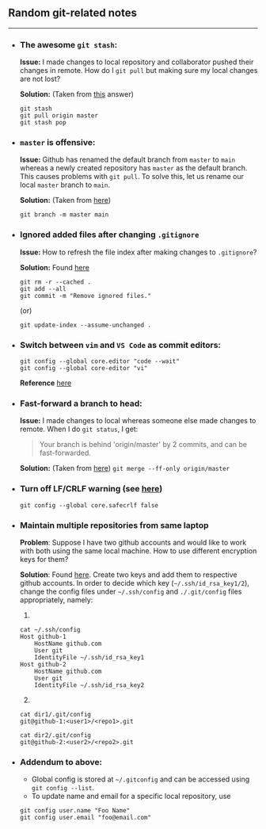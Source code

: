 ## Random git-related notes
---

- ### The awesome `git stash`:

	**Issue:** I made changes to local repository and collaborator pushed their changes in remote. 
	How do I `git pull` but making sure my local changes are not lost? 

	**Solution:** (Taken from [this](https://stackoverflow.com/a/19216491) answer)
	```
	git stash
	git pull origin master
	git stash pop
	```
	
- ### `master` is offensive:
	**Issue:** Github has renamed the default branch from `master` to `main` whereas a newly created repository has `master` as the default branch. This causes problems with `git pull`. To solve this, let us rename our local `master` branch to `main`. 
	
	**Solution:** (Taken from [here](https://hackernoon.com/how-to-rename-your-git-repositories-from-master-to-main-6i1u3wsu))
	```
	git branch -m master main
	```

- ### Ignored added files after changing `.gitignore`

	**Issue:** How to refresh the file index after making changes to `.gitignore`? 
	
	**Solution:** Found [here](https://stackoverflow.com/questions/1274057/how-to-make-git-forget-about-a-file-that-was-tracked-but-is-now-in-gitignore)
	
	```
	git rm -r --cached .
	git add --all
	git commit -m "Remove ignored files."
	```
	(or)
	```
	git update-index --assume-unchanged .
	```

- ### Switch between `vim` and `VS Code` as commit editors:

	```
	git config --global core.editor "code --wait"
	git config --global core-editor "vi"
	```
	**Reference** [here](https://stackoverflow.com/a/52196507)

- ### Fast-forward a branch to head:

	**Issue:** I made changes to local whereas someone else made changes to remote. When I do `git status`, I get:
	> Your branch is behind 'origin/master' by 2 commits, and can be fast-forwarded.

	**Solution:** (Taken from [here](https://stackoverflow.com/a/9512565))
	```git merge --ff-only origin/master```

- ### Turn off LF/CRLF warning (see [here](https://stackoverflow.com/a/14640908))

	```
	git config --global core.safecrlf false
	```

- ### Maintain multiple repositories from same laptop

	**Problem**: Suppose I have two github accounts and would like to work with both using the same local machine. How to use different encryption keys for them?

	**Solution**: Found [here](https://stackoverflow.com/a/21161120). Create two keys and add them to respective github accounts. In order to decide which key (`~/.ssh/id_rsa_key1/2`), change the config files under `~/.ssh/config` and `./.git/config` files appropriately, namely:

	1. 
	```
	cat ~/.ssh/config
	Host github-1
		HostName github.com
		User git
		IdentityFile ~/.ssh/id_rsa_key1
	Host github-2
		HostName github.com
		User git
		IdentityFile ~/.ssh/id_rsa_key2
	```

	2. 
	```
	cat dir1/.git/config
	git@github-1:<user1>/<repo1>.git
	```

	```
	cat dir2/.git/config
	git@github-2:<user2>/<repo2>.git
	```
	
- ### Addendum to above: 

	- Global config is stored at `~/.gitconfig` and can be accessed using `git config --list`. 
	- To update name and email for a specific local repository, use 
	```
	git config user.name "Foo Name"
	git config user.email "foo@email.com"
	```
